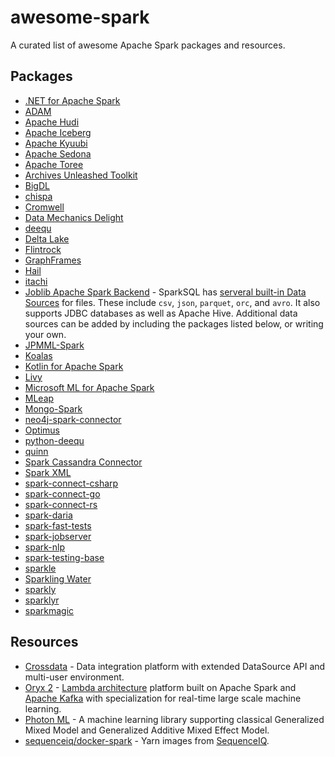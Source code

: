 # awesome-spark

A curated list of awesome Apache Spark packages and resources.

## Packages

- [.NET for Apache Spark](https://github.com/dotnet/spark)
- [ADAM](https://github.com/bigdatagenomics/adam)
- [Apache Hudi](https://github.com/apache/hudi)
- [Apache Iceberg](https://github.com/apache/iceberg)
- [Apache Kyuubi](https://github.com/apache/kyuubi)
- [Apache Sedona](https://github.com/apache/incubator-sedona)
- [Apache Toree](https://github.com/apache/incubator-toree)
- [Archives Unleashed Toolkit](https://github.com/archivesunleashed/aut)
- [BigDL](https://github.com/intel-analytics/BigDL)
- [chispa](https://github.com/MrPowers/chispa)
- [Cromwell](https://github.com/broadinstitute/cromwell)
- [Data Mechanics Delight](https://github.com/datamechanics/delight)
- [deequ](https://github.com/awslabs/deequ)
- [Delta Lake](https://github.com/delta-io/delta)
- [Flintrock](https://github.com/nchammas/flintrock)
- [GraphFrames](https://github.com/graphframes/graphframes)
- [Hail](https://github.com/hail-is/hail)
- [itachi](https://github.com/yaooqinn/itachi)
- [Joblib Apache Spark Backend](https://github.com/joblib/joblib-spark) - SparkSQL has [serveral built-in Data Sources](https://spark.apache.org/docs/latest/sql-data-sources-load-save-functions.html#manually-specifying-options) for files. These include `csv`, `json`, `parquet`, `orc`, and `avro`. It also supports JDBC databases as well as Apache Hive. Additional data sources can be added by including the packages listed below, or writing your own.
- [JPMML-Spark](https://github.com/jpmml/jpmml-spark)
- [Koalas](https://github.com/databricks/koalas)
- [Kotlin for Apache Spark](https://github.com/Kotlin/kotlin-spark-api)
- [Livy](https://github.com/apache/incubator-livy)
- [Microsoft ML for Apache Spark](https://github.com/Azure/mmlspark)
- [MLeap](https://github.com/combust/mleap)
- [Mongo-Spark](https://github.com/mongodb/mongo-spark)
- [neo4j-spark-connector](https://github.com/neo4j-contrib/neo4j-spark-connector)
- [Optimus](https://github.com/ironmussa/Optimus)
- [python-deequ](https://github.com/awslabs/python-deequ)
- [quinn](https://github.com/mrpowers-io/quinn)
- [Spark Cassandra Connector](https://github.com/datastax/spark-cassandra-connector)
- [Spark XML](https://github.com/databricks/spark-xml)
- [spark-connect-csharp](https://github.com/mdrakiburrahman/spark-connect-csharp)
- [spark-connect-go](https://github.com/apache/spark-connect-go)
- [spark-connect-rs](https://github.com/sjrusso8/spark-connect-rs)
- [spark-daria](https://github.com/mrpowers-io/spark-daria)
- [spark-fast-tests](https://github.com/mrpowers-io/spark-fast-tests)
- [spark-jobserver](https://github.com/spark-jobserver/spark-jobserver)
- [spark-nlp](https://github.com/JohnSnowLabs/spark-nlp)
- [spark-testing-base](https://github.com/holdenk/spark-testing-base)
- [sparkle](https://github.com/tweag/sparkle)
- [Sparkling Water](https://github.com/h2oai/sparkling-water)
- [sparkly](https://github.com/Tubular/sparkly)
- [sparklyr](https://github.com/rstudio/sparklyr)
- [sparkmagic](https://github.com/jupyter-incubator/sparkmagic)

## Resources

- [Crossdata](https://github.com/Stratio/Crossdata) - Data integration platform with extended DataSource API and multi-user environment.
- [Oryx 2](https://github.com/OryxProject/oryx) - [Lambda architecture](http://lambda-architecture.net/) platform built on Apache Spark and [Apache Kafka](http://kafka.apache.org/) with specialization for real-time large scale machine learning.
- [Photon ML](https://github.com/linkedin/photon-ml) - A machine learning library supporting classical Generalized Mixed Model and Generalized Additive Mixed Effect Model.
- [sequenceiq/docker-spark](https://github.com/sequenceiq/docker-spark) - Yarn images from [SequenceIQ](http://www.sequenceiq.com/).
